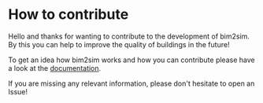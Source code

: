 # How to contribute

Hello and thanks for wanting to contribute to the development of bim2sim. By this you can help to improve the quality of buildings in the future!

To get an idea how bim2sim works and how you can contribute please have a look at the  [documentation](https://ebc.pages.git-ce.rwth-aachen.de/projects/EBC0438_BMWi_BIM2SIM_GES/bim2sim-coding/development/docs/index.html).

If you are missing any relevant information, please don't hesitate to open an Issue!
